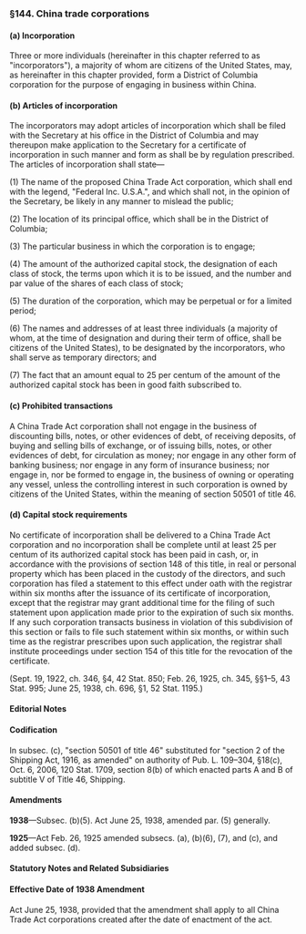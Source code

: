 ### §144. China trade corporations ###

#### (a) Incorporation ####

Three or more individuals (hereinafter in this chapter referred to as "incorporators"), a majority of whom are citizens of the United States, may, as hereinafter in this chapter provided, form a District of Columbia corporation for the purpose of engaging in business within China.

#### (b) Articles of incorporation ####

The incorporators may adopt articles of incorporation which shall be filed with the Secretary at his office in the District of Columbia and may thereupon make application to the Secretary for a certificate of incorporation in such manner and form as shall be by regulation prescribed. The articles of incorporation shall state—

(1) The name of the proposed China Trade Act corporation, which shall end with the legend, "Federal Inc. U.S.A.", and which shall not, in the opinion of the Secretary, be likely in any manner to mislead the public;

(2) The location of its principal office, which shall be in the District of Columbia;

(3) The particular business in which the corporation is to engage;

(4) The amount of the authorized capital stock, the designation of each class of stock, the terms upon which it is to be issued, and the number and par value of the shares of each class of stock;

(5) The duration of the corporation, which may be perpetual or for a limited period;

(6) The names and addresses of at least three individuals (a majority of whom, at the time of designation and during their term of office, shall be citizens of the United States), to be designated by the incorporators, who shall serve as temporary directors; and

(7) The fact that an amount equal to 25 per centum of the amount of the authorized capital stock has been in good faith subscribed to.

#### (c) Prohibited transactions ####

A China Trade Act corporation shall not engage in the business of discounting bills, notes, or other evidences of debt, of receiving deposits, of buying and selling bills of exchange, or of issuing bills, notes, or other evidences of debt, for circulation as money; nor engage in any other form of banking business; nor engage in any form of insurance business; nor engage in, nor be formed to engage in, the business of owning or operating any vessel, unless the controlling interest in such corporation is owned by citizens of the United States, within the meaning of section 50501 of title 46.

#### (d) Capital stock requirements ####

No certificate of incorporation shall be delivered to a China Trade Act corporation and no incorporation shall be complete until at least 25 per centum of its authorized capital stock has been paid in cash, or, in accordance with the provisions of section 148 of this title, in real or personal property which has been placed in the custody of the directors, and such corporation has filed a statement to this effect under oath with the registrar within six months after the issuance of its certificate of incorporation, except that the registrar may grant additional time for the filing of such statement upon application made prior to the expiration of such six months. If any such corporation transacts business in violation of this subdivision of this section or fails to file such statement within six months, or within such time as the registrar prescribes upon such application, the registrar shall institute proceedings under section 154 of this title for the revocation of the certificate.

(Sept. 19, 1922, ch. 346, §4, 42 Stat. 850; Feb. 26, 1925, ch. 345, §§1–5, 43 Stat. 995; June 25, 1938, ch. 696, §1, 52 Stat. 1195.)

#### **Editorial Notes** ####

#### Codification ####

In subsec. (c), "section 50501 of title 46" substituted for "section 2 of the Shipping Act, 1916, as amended" on authority of Pub. L. 109–304, §18(c), Oct. 6, 2006, 120 Stat. 1709, section 8(b) of which enacted parts A and B of subtitle V of Title 46, Shipping.

#### Amendments ####

**1938**—Subsec. (b)(5). Act June 25, 1938, amended par. (5) generally.

**1925**—Act Feb. 26, 1925 amended subsecs. (a), (b)(6), (7), and (c), and added subsec. (d).

#### **Statutory Notes and Related Subsidiaries** ####

#### Effective Date of 1938 Amendment ####

Act June 25, 1938, provided that the amendment shall apply to all China Trade Act corporations created after the date of enactment of the act.